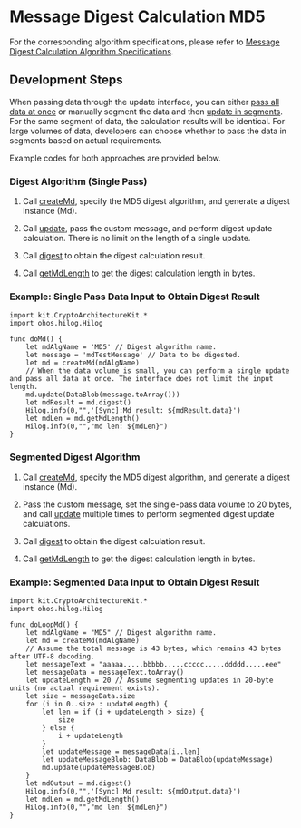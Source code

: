 # Message Digest Calculation MD5

For the corresponding algorithm specifications, please refer to [Message Digest Calculation Algorithm Specifications](./cj-crypto-generate-message-digest-overview.md#supported-algorithms-and-specifications).

## Development Steps

When passing data through the update interface, you can either [pass all data at once](#digest-algorithm-single-pass) or manually segment the data and then [update in segments](#segmented-digest-algorithm). For the same segment of data, the calculation results will be identical. For large volumes of data, developers can choose whether to pass the data in segments based on actual requirements.

Example codes for both approaches are provided below.

### Digest Algorithm (Single Pass)

1. Call [createMd](../../../../API_Reference/source_en/apis/CryptoArchitectureKit/cj-apis-crypto.md#func-createmdstring), specify the MD5 digest algorithm, and generate a digest instance (Md).

2. Call [update](../../../../API_Reference/source_en/apis/CryptoArchitectureKit/cj-apis-crypto.md#func-updatedatablob-2), pass the custom message, and perform digest update calculation. There is no limit on the length of a single update.

3. Call [digest](../../../../API_Reference/source_en/apis/CryptoArchitectureKit/cj-apis-crypto.md#func-digest) to obtain the digest calculation result.

4. Call [getMdLength](../../../../API_Reference/source_en/apis/CryptoArchitectureKit/cj-apis-crypto.md#func-getmdlength) to get the digest calculation length in bytes.

### Example: Single Pass Data Input to Obtain Digest Result

<!-- compile -->

```cangjie
import kit.CryptoArchitectureKit.*
import ohos.hilog.Hilog

func doMd() {
    let mdAlgName = 'MD5' // Digest algorithm name.
    let message = 'mdTestMessage' // Data to be digested.
    let md = createMd(mdAlgName)
    // When the data volume is small, you can perform a single update and pass all data at once. The interface does not limit the input length.
    md.update(DataBlob(message.toArray()))
    let mdResult = md.digest()
    Hilog.info(0,"",'[Sync]:Md result: ${mdResult.data}')
    let mdLen = md.getMdLength()
    Hilog.info(0,"","md len: ${mdLen}")
}
```

### Segmented Digest Algorithm

1. Call [createMd](../../../../API_Reference/source_en/apis/CryptoArchitectureKit/cj-apis-crypto.md#func-createmdstring), specify the MD5 digest algorithm, and generate a digest instance (Md).

2. Pass the custom message, set the single-pass data volume to 20 bytes, and call [update](../../../../API_Reference/source_en/apis/CryptoArchitectureKit/cj-apis-crypto.md#func-updatedatablob-2) multiple times to perform segmented digest update calculations.

3. Call [digest](../../../../API_Reference/source_en/apis/CryptoArchitectureKit/cj-apis-crypto.md#func-digest) to obtain the digest calculation result.

4. Call [getMdLength](../../../../API_Reference/source_en/apis/CryptoArchitectureKit/cj-apis-crypto.md#func-getmdlength) to get the digest calculation length in bytes.

### Example: Segmented Data Input to Obtain Digest Result

<!-- compile -->

```cangjie
import kit.CryptoArchitectureKit.*
import ohos.hilog.Hilog

func doLoopMd() {
    let mdAlgName = "MD5" // Digest algorithm name.
    let md = createMd(mdAlgName)
    // Assume the total message is 43 bytes, which remains 43 bytes after UTF-8 decoding.
    let messageText = "aaaaa.....bbbbb.....ccccc.....ddddd.....eee"
    let messageData = messageText.toArray()
    let updateLength = 20 // Assume segmenting updates in 20-byte units (no actual requirement exists).
    let size = messageData.size
    for (i in 0..size : updateLength) {
        let len = if (i + updateLength > size) {
            size
        } else {
            i + updateLength
        }
        let updateMessage = messageData[i..len]
        let updateMessageBlob: DataBlob = DataBlob(updateMessage)
        md.update(updateMessageBlob)
    }
    let mdOutput = md.digest()
    Hilog.info(0,"",'[Sync]:Md result: ${mdOutput.data}')
    let mdLen = md.getMdLength()
    Hilog.info(0,"","md len: ${mdLen}")
}
```